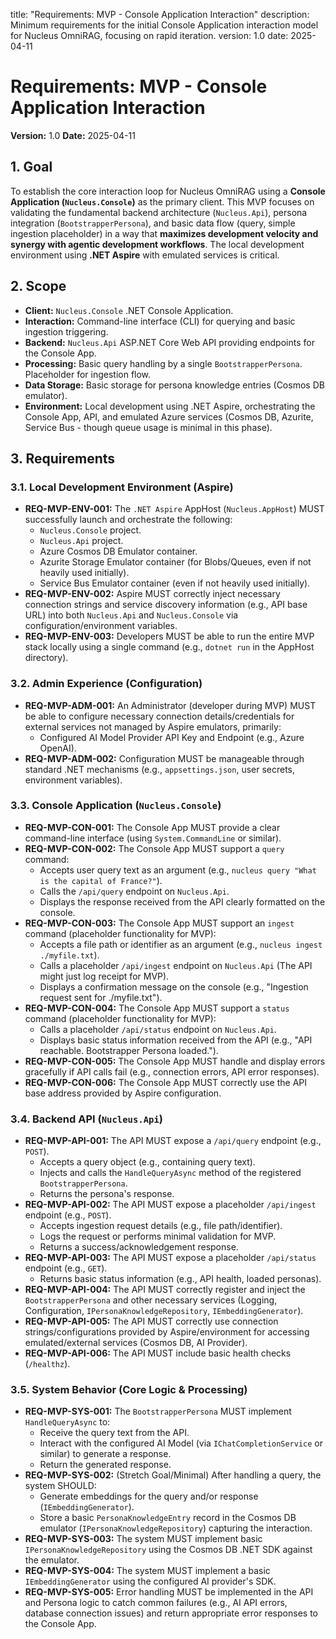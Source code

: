 
title: "Requirements: MVP - Console Application Interaction"
description: Minimum requirements for the initial Console Application interaction model for Nucleus OmniRAG, focusing on rapid iteration.
version: 1.0
date: 2025-04-11

# Requirements: MVP - Console Application Interaction

**Version:** 1.0
**Date:** 2025-04-11

## 1. Goal

To establish the core interaction loop for Nucleus OmniRAG using a **Console Application (`Nucleus.Console`)** as the primary client. This MVP focuses on validating the fundamental backend architecture (`Nucleus.Api`), persona integration (`BootstrapperPersona`), and basic data flow (query, simple ingestion placeholder) in a way that **maximizes development velocity and synergy with agentic development workflows**. The local development environment using **.NET Aspire** with emulated services is critical.

## 2. Scope

*   **Client:** `Nucleus.Console` .NET Console Application.
*   **Interaction:** Command-line interface (CLI) for querying and basic ingestion triggering.
*   **Backend:** `Nucleus.Api` ASP.NET Core Web API providing endpoints for the Console App.
*   **Processing:** Basic query handling by a single `BootstrapperPersona`. Placeholder for ingestion flow.
*   **Data Storage:** Basic storage for persona knowledge entries (Cosmos DB emulator).
*   **Environment:** Local development using .NET Aspire, orchestrating the Console App, API, and emulated Azure services (Cosmos DB, Azurite, Service Bus - though queue usage is minimal in this phase).

## 3. Requirements

### 3.1. Local Development Environment (Aspire)

*   **REQ-MVP-ENV-001:** The `.NET Aspire` AppHost (`Nucleus.AppHost`) MUST successfully launch and orchestrate the following:
    *   `Nucleus.Console` project.
    *   `Nucleus.Api` project.
    *   Azure Cosmos DB Emulator container.
    *   Azurite Storage Emulator container (for Blobs/Queues, even if not heavily used initially).
    *   Service Bus Emulator container (even if not heavily used initially).
*   **REQ-MVP-ENV-002:** Aspire MUST correctly inject necessary connection strings and service discovery information (e.g., API base URL) into both `Nucleus.Api` and `Nucleus.Console` via configuration/environment variables.
*   **REQ-MVP-ENV-003:** Developers MUST be able to run the entire MVP stack locally using a single command (e.g., `dotnet run` in the AppHost directory).

### 3.2. Admin Experience (Configuration)

*   **REQ-MVP-ADM-001:** An Administrator (developer during MVP) MUST be able to configure necessary connection details/credentials for external services not managed by Aspire emulators, primarily:
    *   Configured AI Model Provider API Key and Endpoint (e.g., Azure OpenAI).
*   **REQ-MVP-ADM-002:** Configuration MUST be manageable through standard .NET mechanisms (e.g., `appsettings.json`, user secrets, environment variables).

### 3.3. Console Application (`Nucleus.Console`)

*   **REQ-MVP-CON-001:** The Console App MUST provide a clear command-line interface (using `System.CommandLine` or similar).
*   **REQ-MVP-CON-002:** The Console App MUST support a `query` command:
    *   Accepts user query text as an argument (e.g., `nucleus query "What is the capital of France?"`).
    *   Calls the `/api/query` endpoint on `Nucleus.Api`.
    *   Displays the response received from the API clearly formatted on the console.
*   **REQ-MVP-CON-003:** The Console App MUST support an `ingest` command (placeholder functionality for MVP):
    *   Accepts a file path or identifier as an argument (e.g., `nucleus ingest ./myfile.txt`).
    *   Calls a placeholder `/api/ingest` endpoint on `Nucleus.Api` (The API might just log receipt for MVP).
    *   Displays a confirmation message on the console (e.g., "Ingestion request sent for ./myfile.txt").
*   **REQ-MVP-CON-004:** The Console App MUST support a `status` command (placeholder functionality for MVP):
    *   Calls a placeholder `/api/status` endpoint on `Nucleus.Api`.
    *   Displays basic status information received from the API (e.g., "API reachable. Bootstrapper Persona loaded.").
*   **REQ-MVP-CON-005:** The Console App MUST handle and display errors gracefully if API calls fail (e.g., connection errors, API error responses).
*   **REQ-MVP-CON-006:** The Console App MUST correctly use the API base address provided by Aspire configuration.

### 3.4. Backend API (`Nucleus.Api`)

*   **REQ-MVP-API-001:** The API MUST expose a `/api/query` endpoint (e.g., `POST`).
    *   Accepts a query object (e.g., containing query text).
    *   Injects and calls the `HandleQueryAsync` method of the registered `BootstrapperPersona`.
    *   Returns the persona's response.
*   **REQ-MVP-API-002:** The API MUST expose a placeholder `/api/ingest` endpoint (e.g., `POST`).
    *   Accepts ingestion request details (e.g., file path/identifier).
    *   Logs the request or performs minimal validation for MVP.
    *   Returns a success/acknowledgement response.
*   **REQ-MVP-API-003:** The API MUST expose a placeholder `/api/status` endpoint (e.g., `GET`).
    *   Returns basic status information (e.g., API health, loaded personas).
*   **REQ-MVP-API-004:** The API MUST correctly register and inject the `BootstrapperPersona` and other necessary services (Logging, Configuration, `IPersonaKnowledgeRepository`, `IEmbeddingGenerator`).
*   **REQ-MVP-API-005:** The API MUST correctly use connection strings/configurations provided by Aspire/environment for accessing emulated/external services (Cosmos DB, AI Provider).
*   **REQ-MVP-API-006:** The API MUST include basic health checks (`/healthz`).

### 3.5. System Behavior (Core Logic & Processing)

*   **REQ-MVP-SYS-001:** The `BootstrapperPersona` MUST implement `HandleQueryAsync` to:
    *   Receive the query text from the API.
    *   Interact with the configured AI Model (via `IChatCompletionService` or similar) to generate a response.
    *   Return the generated response.
*   **REQ-MVP-SYS-002:** (Stretch Goal/Minimal) After handling a query, the system SHOULD:
    *   Generate embeddings for the query and/or response (`IEmbeddingGenerator`).
    *   Store a basic `PersonaKnowledgeEntry` record in the Cosmos DB emulator (`IPersonaKnowledgeRepository`) capturing the interaction.
*   **REQ-MVP-SYS-003:** The system MUST implement basic `IPersonaKnowledgeRepository` using the Cosmos DB .NET SDK against the emulator.
*   **REQ-MVP-SYS-004:** The system MUST implement a basic `IEmbeddingGenerator` using the configured AI provider's SDK.
*   **REQ-MVP-SYS-005:** Error handling MUST be implemented in the API and Persona logic to catch common failures (e.g., AI API errors, database connection issues) and return appropriate error responses to the Console App.
